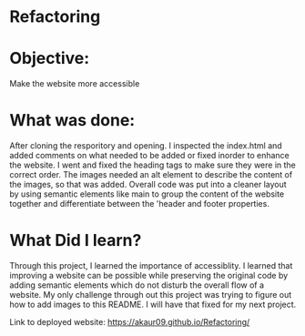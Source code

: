 # Refactoring

# Objective:
 Make the website more accessible 
# What was done:
After cloning the resporitory and opening. I inspected the index.html and added comments on what needed to
be added or fixed inorder to enhance the website. I went and fixed the heading tags to make sure they were in the correct order. The images needed an alt element to describe the content of the images, so that was added. Overall code was put into a cleaner layout by using semantic elements like main to group the content of the website together and differentiate between the 'header and footer properties. 

# What Did I learn?
Through this project, I learned the importance of accessiblity. I learned that improving a website can be possible while preserving the original code by adding semantic elements which do not disturb the overall flow of a website. My only challenge through out this project was trying to figure out how to add images to this README. I will have that fixed for my next project.

Link to deployed website: https://akaur09.github.io/Refactoring/ 
